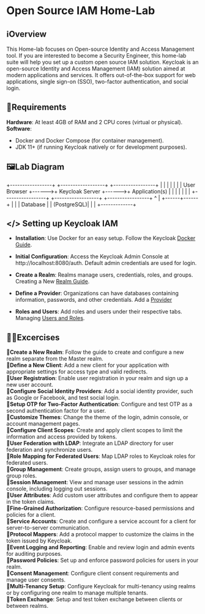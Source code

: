 # Open Source IAM Home-Lab

## ℹ️Overview

This Home-lab focuses on Open-source Identity and Access Management tool. If you are interested to become a Security Engineer, this home-lab suite will help you set up a custom open source IAM solution.
Keycloak is an open-source Identity and Access Management (IAM) solution aimed at modern applications and services. It offers out-of-the-box support for web applications, single sign-on (SSO), two-factor authentication, and social login. 


## 🧮Requirements

**Hardware**: At least 4GB of RAM and 2 CPU cores (virtual or physical).  
**Software**:
- Docker and Docker Compose (for container management).
- JDK 11+ (if running Keycloak natively or for development purposes).

## 🖼️Lab Diagram

+-----------------+       +------------------+       +-----------------+
|                 |       |                  |       |                 |
|  User Browser   +------>+  Keycloak Server +------>+  Application(s) |
|                 |       |                  |       |                 |
+-----------------+       +------------------+       +-----------------+
                                 ^
                                 |
                          +------+------+
                          |             |
                          | Database    |
                          | (PostgreSQL)|
                          |             |
                          +-------------+

## </> Setting up Keycloak IAM

- **Installation**: Use Docker for an easy setup. Follow the Keycloak [Docker Guide](https://www.keycloak.org/getting-started/getting-started-docker).  

- **Initial Configuration**: Access the Keycloak Admin Console at http://localhost:8080/auth. Default admin credentials are used for login.  

- **Create a Realm**: Realms manage users, credentials, roles, and groups. Creating a New [Realm Guide](https://www.keycloak.org/docs/latest/server_admin/#configuring-realms).  

- **Define a Provider**: Organizations can have databases containing information, passwords, and other credentials. Add a [Provider](https://www.keycloak.org/docs/latest/server_admin/#adding-a-provider)  

- **Roles and Users**: Add roles and users under their respective tabs. Managing [Users and Roles](https://www.keycloak.org/docs/latest/server_admin/#assembly-managing-users_server_administration_guide).   


## 🧑‍💻Excercises
📍**Create a New Realm**: Follow the guide to create and configure a new realm separate from the Master realm.  
📍**Define a New Client**: Add a new client for your application with appropriate settings for access type and valid redirects.  
📍**User Registration**: Enable user registration in your realm and sign up a new user account.  
📍**Configure Social Identity Providers**: Add a social identity provider, such as Google or Facebook, and test social login.  
📍**Setup OTP for Two-Factor Authentication**: Configure and test OTP as a second authentication factor for a user.  
📍**Customize Themes**: Change the theme of the login, admin console, or account management pages.  
📍**Configure Client Scopes**: Create and apply client scopes to limit the information and access provided by tokens.  
📍**User Federation with LDAP**: Integrate an LDAP directory for user federation and synchronize users.  
📍**Role Mapping for Federated Users**: Map LDAP roles to Keycloak roles for federated users.  
📍**Group Management**: Create groups, assign users to groups, and manage group roles.  
📍**Session Management**: View and manage user sessions in the admin console, including logging out sessions.  
📍**User Attributes**: Add custom user attributes and configure them to appear in the token claims.  
📍**Fine-Grained Authorization**: Configure resource-based permissions and policies for a client.  
📍**Service Accounts**: Create and configure a service account for a client for server-to-server communication.  
📍**Protocol Mappers**: Add a protocol mapper to customize the claims in the token issued by Keycloak.  
📍**Event Logging and Reporting**: Enable and review login and admin events for auditing purposes.  
📍**Password Policies**: Set up and enforce password policies for users in your realm.  
📍**Consent Management**: Configure client consent requirements and manage user consents.  
📍**Multi-Tenancy Setup**: Configure Keycloak for multi-tenancy using realms or by configuring one realm to manage multiple tenants.  
📍**Token Exchange**: Setup and test token exchange between clients or between realms.  


